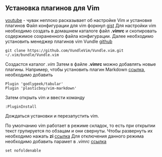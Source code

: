 ## Установка плагинов для Vim

[youtube](https://www.youtube.com/watch?v=xmYil6Y9X68&t=2s) - чувак неплохо расказывает об настройке Vim и установке плагинов
Файл конфигурации для vim форкнул [gist](https://gist.github.com/parshyn-dima/4da1aed36d1b32ecc3508ec0b2bd4dda)
Для настройки vim необходимо создать в домашнем каталоге файл **.vimrc** и скопировать содержимое сохраненного файла конфигурации.
Далее необходимо установить менеджер плагинов vim Vundle [github](https://github.com/VundleVim/Vundle.vim)

    git clone https://github.com/VundleVim/Vundle.vim.git ~/.vim/bundle/Vundle.vim

Создастся каталог *.vim*
Затем в файле **.vimrc** можно добавлять новые плагины. Например, чтобы установить  плагин Markdown [ссылка](https://github.com/plasticboy/vim-markdown), необходимо добавить

    Plugin 'godlygeek/tabular'
    Plugin 'plasticboy/vim-markdown'

Затем открыть vim и ввести команду

    :PluginInstall

Дождаться установки и перезапустить vim.

По умолчанию vim работает в режиме складок, то есть при открытии текст групируется по обзацам и они свернуты. Чтобы развернуть их необходимо нажать **zi** [ссылка](http://vimcasts.org/episodes/how-to-fold/)
Для отключения данного режима необходимо добавить парамет в *.vimrc* [ссылка](https://codeyarns.com/2010/04/21/vim-turn-off-folding/)

    set nofoldenable



